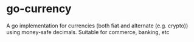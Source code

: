 # go-currency
A go implementation for currencies (both fiat and alternate (e.g. crypto)) using money-safe decimals. Suitable for commerce, banking, etc
